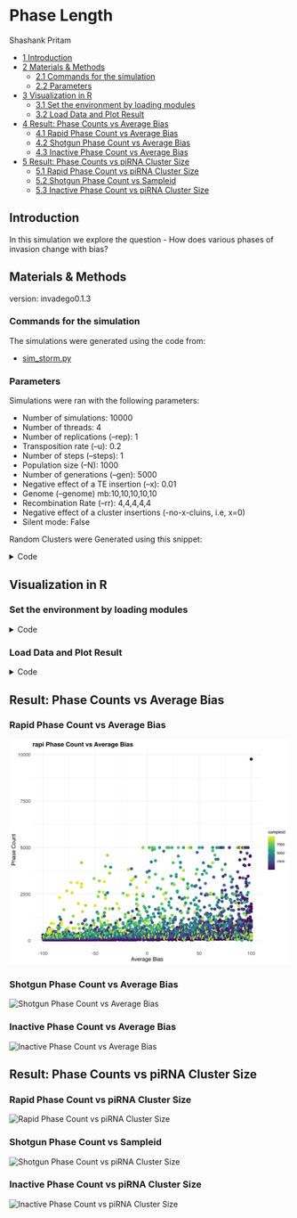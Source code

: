 # Phase Length
Shashank Pritam

- [<span class="toc-section-number">1</span>
  Introduction](#introduction)
- [<span class="toc-section-number">2</span> Materials &
  Methods](#materials-methods)
  - [<span class="toc-section-number">2.1</span> Commands for the
    simulation](#commands-for-the-simulation)
  - [<span class="toc-section-number">2.2</span>
    Parameters](#parameters)
- [<span class="toc-section-number">3</span> Visualization in
  R](#visualization-in-r)
  - [<span class="toc-section-number">3.1</span> Set the environment by
    loading modules](#set-the-environment-by-loading-modules)
  - [<span class="toc-section-number">3.2</span> Load Data and Plot
    Result](#load-data-and-plot-result)
- [<span class="toc-section-number">4</span> Result: Phase Counts vs
  Average Bias](#result-phase-counts-vs-average-bias)
  - [<span class="toc-section-number">4.1</span> Rapid Phase Count vs
    Average Bias](#rapid-phase-count-vs-average-bias)
  - [<span class="toc-section-number">4.2</span> Shotgun Phase Count vs
    Average Bias](#shotgun-phase-count-vs-average-bias)
  - [<span class="toc-section-number">4.3</span> Inactive Phase Count vs
    Average Bias](#inactive-phase-count-vs-average-bias)
- [<span class="toc-section-number">5</span> Result: Phase Counts vs
  piRNA Cluster Size](#result-phase-counts-vs-pirna-cluster-size)
  - [<span class="toc-section-number">5.1</span> Rapid Phase Count vs
    piRNA Cluster Size](#rapid-phase-count-vs-pirna-cluster-size)
  - [<span class="toc-section-number">5.2</span> Shotgun Phase Count vs
    Sampleid](#shotgun-phase-count-vs-sampleid)
  - [<span class="toc-section-number">5.3</span> Inactive Phase Count vs
    piRNA Cluster Size](#inactive-phase-count-vs-pirna-cluster-size)

## Introduction

In this simulation we explore the question - How does various phases of
invasion change with bias?

## Materials & Methods

version: invadego0.1.3

### Commands for the simulation

The simulations were generated using the code from:

- [sim_storm.py](./Simulation-Results_Files/Slurm-Jobs/sim_storm.py)

### Parameters

Simulations were ran with the following parameters:

- Number of simulations: 10000
- Number of threads: 4
- Number of replications (–rep): 1
- Transposition rate (–u): 0.2
- Number of steps (–steps): 1
- Population size (–N): 1000
- Number of generations (–gen): 5000
- Negative effect of a TE insertion (–x): 0.01
- Genome (–genome) mb:10,10,10,10,10
- Recombination Rate (–rr): 4,4,4,4,4
- Negative effect of a cluster insertions (-no-x-cluins, i.e, x=0)
- Silent mode: False

Random Clusters were Generated using this snippet:

<details>
<summary>Code</summary>

``` python
def get_rand_clusters(): 
    lower_limit = 0  # Lower bound
    upper_limit = math.log10(1e+7)  # Upper bound
    r = math.floor(10**random.uniform(lower_limit, upper_limit))
    return f"{r},{r},{r},{r},{r}"
```

</details>

## Visualization in R

### Set the environment by loading modules

<details>
<summary>Code</summary>

``` r
library(tidyverse)
library(ggplot2)
theme_set(theme_bw())
```

</details>

### Load Data and Plot Result

<details>
<summary>Code</summary>

``` r
# Set the path of the combined file
combined_file_path <- "Simulation-Results_Files/simulation_storm/phaselen/20thNov23at091514PM/combined.txt"

# Define column names and numeric columns
column_names <- c("rep", "gen", "popstat", "spacer_1", "fwte", "avw", "min_w", "avtes", "avpopfreq", "fixed", "spacer_2", "phase", "fwcli", "avcli", "fixcli", "spacer_3", "avbias", "3tot", "3cluster", "spacer_4", "sampleid")
numeric_columns <- c("rep", "gen", "fwte", "avw", "min_w", "avtes", "avpopfreq", "fixed", "fwcli", "avcli", "fixcli", "avbias", "sampleid")

# Read the combined data
all_data <- read_delim(combined_file_path, delim = '\t', col_names = column_names, show_col_types = FALSE) %>%
            mutate(sampleid_percent = (sampleid / 10000) * 100)

# Convert columns to numeric where necessary
all_data[numeric_columns] <- lapply(all_data[numeric_columns], as.numeric)

# Count phases for each combination of avbias and sampleid
phase_counts <- all_data %>%
                group_by(avbias, sampleid, phase) %>%
                summarize(phase_count = n(), .groups = 'drop')

# Function to create plots
# Function to create plots
create_plot <- function(data, phase_name, x_label, y_label) {
    ggplot(data %>% filter(phase == phase_name), aes(x = avbias, y = phase_count)) +
    geom_point(aes(color = sampleid), size = 3) +
    scale_color_viridis_c() +
    labs(title = paste(phase_name, "Phase Count vs", x_label), x = x_label, y = y_label) +
    theme_minimal() +
    theme(plot.title = element_text(size = 16, face = "bold"),
          axis.title = element_text(size = 14),
          axis.text = element_text(size = 12))
}

# Create and save plots
plot_rapi_avbias <- create_plot(phase_counts, "rapi", "Average Bias", "Phase Count")
plot_shot_avbias <- create_plot(phase_counts, "shot", "Average Bias", "Phase Count")
plot_inac_avbias <- create_plot(phase_counts, "inac", "Average Bias", "Phase Count")

plot_rapi_sampleid <- create_plot(phase_counts, "rapi", "piRNA Cluster Size", "Phase Count")
plot_shot_sampleid <- create_plot(phase_counts, "shot", "piRNA Cluster Size", "Phase Count")
plot_inac_sampleid <- create_plot(phase_counts, "inac", "piRNA Cluster Size", "Phase Count")

# Define images path
images_path <- "images"

# Save the plots
ggsave(filename = file.path(images_path, "phase_count_rapi_avbias.jpg"), plot = plot_rapi_avbias, width = 10, height = 8, dpi = 600)
ggsave(filename = file.path(images_path, "phase_count_shot_avbias.jpg"), plot = plot_shot_avbias, width = 10, height = 8, dpi = 600)
ggsave(filename = file.path(images_path, "phase_count_inac_avbias.jpg"), plot = plot_inac_avbias, width = 10, height = 8, dpi = 600)

ggsave(filename = file.path(images_path, "phase_count_rapi_sampleid.jpg"), plot = plot_rapi_sampleid, width = 10, height = 8, dpi = 600)
ggsave(filename = file.path(images_path, "phase_count_shot_sampleid.jpg"), plot = plot_shot_sampleid, width = 10, height = 8, dpi = 600)
ggsave(filename = file.path(images_path, "phase_count_inac_sampleid.jpg"), plot = plot_inac_sampleid, width = 10, height = 8, dpi = 600)
```

</details>

## Result: Phase Counts vs Average Bias

### Rapid Phase Count vs Average Bias

![Rapid Phase Count vs Average Bias](images/phase_count_rapi_avbias.jpg)

### Shotgun Phase Count vs Average Bias

![Shotgun Phase Count vs Average
Bias](images/phase_count_shot_avbias.jpg)

### Inactive Phase Count vs Average Bias

![Inactive Phase Count vs Average
Bias](images/phase_count_inac_avbias.jpg)

## Result: Phase Counts vs piRNA Cluster Size

### Rapid Phase Count vs piRNA Cluster Size

![Rapid Phase Count vs piRNA Cluster
Size](images/phase_count_rapi_sampleid.jpg)

### Shotgun Phase Count vs Sampleid

![Shotgun Phase Count vs piRNA Cluster
Size](images/phase_count_shot_sampleid.jpg)

### Inactive Phase Count vs piRNA Cluster Size

![Inactive Phase Count vs piRNA Cluster
Size](images/phase_count_inac_sampleid.jpg)
